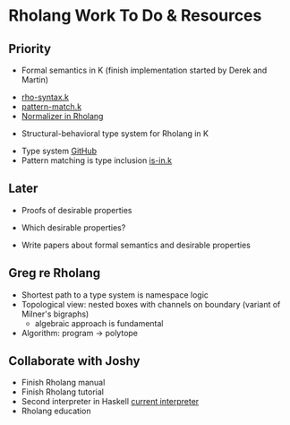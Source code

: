 # Rholang Work To Do & Resources

## Priority
* Formal semantics in K (finish implementation started by Derek and Martin)
 - [rho-syntax.k](https://github.com/Isaac-DeFrain/krho/blob/Matching/rho-syntax.k)
 - [pattern-match.k](https://github.com/Isaac-DeFrain/krho/blob/Matching/pattern-match.k)
 - [Normalizer in Rholang](https://rchain.atlassian.net/wiki/spaces/CORE/pages/506331242/Rholang+interpreter+overview)

* Structural-behavioral type system for Rholang in K
 - Type system [GitHub](https://github.com/Isaac-DeFrain/rholang)
 - Pattern matching is type inclusion [is-in.k](https://github.com/Isaac-DeFrain/rholang/blob/master/is-in.k)


## Later

* Proofs of desirable properties
 - Which desirable properties?

* Write papers about formal semantics and desirable properties


## Greg re Rholang
 - Shortest path to a type system is namespace logic
 - Topological view: nested boxes with channels on boundary (variant of Milner's bigraphs)
   - algebraic approach is fundamental
 - Algorithm: program -> polytope


## Collaborate with Joshy

* Finish Rholang manual
* Finish Rholang tutorial
* Second interpreter in Haskell [current interpreter](https://rchain.atlassian.net/wiki/spaces/CORE/pages/506331242/Rholang+interpreter+overview)
* Rholang education
